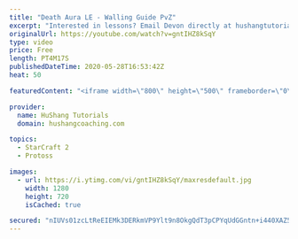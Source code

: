 ```yaml
---
title: "Death Aura LE - Walling Guide PvZ"
excerpt: "Interested in lessons? Email Devon directly at hushangtutorials@outlook.com ------------------------------------------------------------------------------------------------------- Want to support HuShang Tutorials directly? Patreon is a website where you can contribute a monthly donation that will help"
originalUrl: https://youtube.com/watch?v=gntIHZ8kSqY
type: video
price: Free
length: PT4M17S
publishedDateTime: 2020-05-28T16:53:42Z
heat: 50

featuredContent: "<iframe width=\"800\" height=\"500\" frameborder=\"0\" src=\"https://www.youtube.com/embed/gntIHZ8kSqY\" allow=\"accelerometer; autoplay; encrypted-media; gyroscope; picture-in-picture\" allowfullscreen></iframe>"

provider:
  name: HuShang Tutorials
  domain: hushangcoaching.com

topics:
  - StarCraft 2
  - Protoss

images:
  - url: https://i.ytimg.com/vi/gntIHZ8kSqY/maxresdefault.jpg
    width: 1280
    height: 720
    isCached: true

secured: "nIUVs01zcLtReEIEMk3DERkmVP9Ylt9n8OkgQdT3pCPYqUdGGntn+i440XAZ5E2zdMrLp/n4VucFFiqAW5KRkVfGOI9hvSar8jtcbHOmcnX1DjjMIFTdHV82nJp2Wvpij99hxi0GXo9kkQE2j2/J8tyi9TPAfL59Ql+wT4QfNkPjeyGzDB4BbireGNlFH5ijd2xIR/lSBzBFezdzWylfYAMItO2DL4GNY/NvT+e7nzPE9f2HIkz3aC1Roog81j+jhnZfuVUaps0fZ+rxugRm/jEZszbUosRNXT/XvU5IylaVvLhCMXareJ/48D92j8PMXTaXNyWcGFfEW6UTLuklWpJYbSd+hoBi5VQdgM6SQfHq6iabRtK3loeYmWYcPzHGiZrNyCium5OIX4P4RDOpnVU7SwNe6W1Pm0vsFScTFCI=;w0hVipNrMOnHpecnYnKMhA=="
---
```


